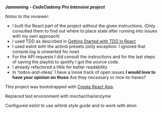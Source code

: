 ***Jammming - CodeCademy Pro Intensive project***

*Notes to the reviewer:*
- I built the React part of the project without the given instructions. (Only consulted them to find out where to place state after running into issues with my own approach)
- I used TDD as descirbed in [Getting Started with TDD in React](https://semaphoreci.com/community/tutorials/getting-started-with-tdd-in-react)
- I used eslint with the airbnb presets (only exception: I ignored that console.log is unwanted for now)
- For the API requests I did consult the instructions and for the last steps of saving the playlist to spotify I got the source code.
- I already refactored a little for better readability
- In 'todos-and-ideas' I have a loose track of open issues **I would love to have your opinion on those** Are they necessary or nice-to-haves?

This project was bootstrapped with [Create React App](https://github.com/facebookincubator/create-react-app).

Replaced test environment with mocha/chai/enzyme

Configured eslint to use airbnb style guide and to work with atom
